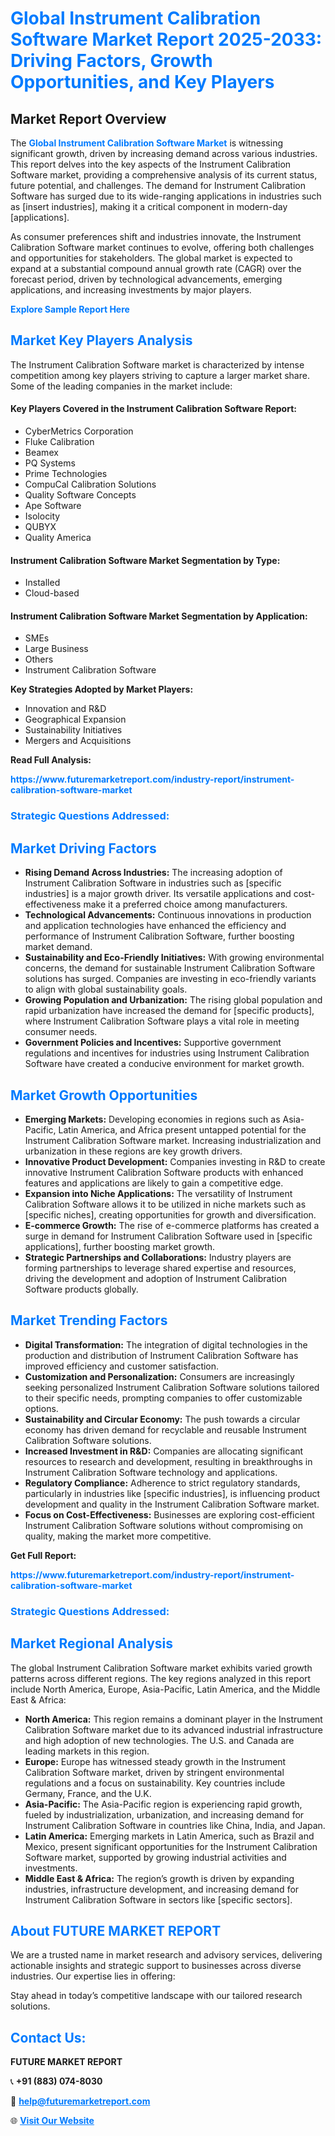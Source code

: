 <h1 style="color: #007BFF;">Global Instrument Calibration Software Market Report 2025-2033: Driving Factors, Growth Opportunities, and Key Players</h1>

<section id="overview">
<h2>Market Report Overview</h2>
<p>The <a href="https://www.futuremarketreport.com/industry-report/instrument-calibration-software-market" style="color: #007BFF; text-decoration: none;"><strong>Global Instrument Calibration Software Market</strong></a> is witnessing significant growth, driven by increasing demand across various industries. This report delves into the key aspects of the Instrument Calibration Software market, providing a comprehensive analysis of its current status, future potential, and challenges. The demand for Instrument Calibration Software has surged due to its wide-ranging applications in industries such as [insert industries], making it a critical component in modern-day [applications].</p>
<p>As consumer preferences shift and industries innovate, the Instrument Calibration Software market continues to evolve, offering both challenges and opportunities for stakeholders. The global market is expected to expand at a substantial compound annual growth rate (CAGR) over the forecast period, driven by technological advancements, emerging applications, and increasing investments by major players.</p>
</section>

<section id="overview">
<p><a href="https://www.futuremarketreport.com/request-sample/reportId=111207" style="color: #007BFF; text-decoration: none;"><strong>Explore Sample Report Here</strong></a></p>
</section>

<section id="key-players">
<h2 style="color: #007BFF;">Market Key Players Analysis</h2>
<p>The Instrument Calibration Software market is characterized by intense competition among key players striving to capture a larger market share. Some of the leading companies in the market include:</p>
<h4>Key Players Covered in the Instrument Calibration Software Report:</h4>
<ul><li>CyberMetrics Corporation</li><li>Fluke Calibration</li><li>Beamex</li><li>PQ Systems</li><li>Prime Technologies</li><li>CompuCal Calibration Solutions</li><li>Quality Software Concepts</li><li>Ape Software</li><li>Isolocity</li><li>QUBYX</li><li>Quality America</li></ul>
<h4>Instrument Calibration Software Market Segmentation by Type:</h4>
<ul><li>Installed</li><li>Cloud-based</li></ul>

<h4>Instrument Calibration Software Market Segmentation by Application:</h4>
<ul><li>SMEs</li><li>Large Business</li><li>Others</li><li>Instrument Calibration Software</li></ul>
<p><strong>Key Strategies Adopted by Market Players:</strong></p>
<ul>
<li>Innovation and R&D</li>
<li>Geographical Expansion</li>
<li>Sustainability Initiatives</li>
<li>Mergers and Acquisitions</li>
</ul>
</section>

<section>
<p><strong>Read Full Analysis: </strong></p><a href="https://www.futuremarketreport.com/industry-report/instrument-calibration-software-market" style="color: #007BFF; text-decoration: none;"><strong>https://www.futuremarketreport.com/industry-report/instrument-calibration-software-market</strong></a>
<h3 style="color: #007BFF;">Strategic Questions Addressed:</h3>
</section>

<section id="driving-factors">
<h2 style="color: #007BFF;">Market Driving Factors</h2>
<ul>
<li><strong>Rising Demand Across Industries:</strong> The increasing adoption of Instrument Calibration Software in industries such as [specific industries] is a major growth driver. Its versatile applications and cost-effectiveness make it a preferred choice among manufacturers.</li>
<li><strong>Technological Advancements:</strong> Continuous innovations in production and application technologies have enhanced the efficiency and performance of Instrument Calibration Software, further boosting market demand.</li>
<li><strong>Sustainability and Eco-Friendly Initiatives:</strong> With growing environmental concerns, the demand for sustainable Instrument Calibration Software solutions has surged. Companies are investing in eco-friendly variants to align with global sustainability goals.</li>
<li><strong>Growing Population and Urbanization:</strong> The rising global population and rapid urbanization have increased the demand for [specific products], where Instrument Calibration Software plays a vital role in meeting consumer needs.</li>
<li><strong>Government Policies and Incentives:</strong> Supportive government regulations and incentives for industries using Instrument Calibration Software have created a conducive environment for market growth.</li>
</ul>
</section>

<section id="growth-opportunities">
<h2 style="color: #007BFF;">Market Growth Opportunities</h2>
<ul>
<li><strong>Emerging Markets:</strong> Developing economies in regions such as Asia-Pacific, Latin America, and Africa present untapped potential for the Instrument Calibration Software market. Increasing industrialization and urbanization in these regions are key growth drivers.</li>
<li><strong>Innovative Product Development:</strong> Companies investing in R&D to create innovative Instrument Calibration Software products with enhanced features and applications are likely to gain a competitive edge.</li>
<li><strong>Expansion into Niche Applications:</strong> The versatility of Instrument Calibration Software allows it to be utilized in niche markets such as [specific niches], creating opportunities for growth and diversification.</li>
<li><strong>E-commerce Growth:</strong> The rise of e-commerce platforms has created a surge in demand for Instrument Calibration Software used in [specific applications], further boosting market growth.</li>
<li><strong>Strategic Partnerships and Collaborations:</strong> Industry players are forming partnerships to leverage shared expertise and resources, driving the development and adoption of Instrument Calibration Software products globally.</li>
</ul>
</section>

<section id="trending-factors">
<h2 style="color: #007BFF;">Market Trending Factors</h2>
<ul>
<li><strong>Digital Transformation:</strong> The integration of digital technologies in the production and distribution of Instrument Calibration Software has improved efficiency and customer satisfaction.</li>
<li><strong>Customization and Personalization:</strong> Consumers are increasingly seeking personalized Instrument Calibration Software solutions tailored to their specific needs, prompting companies to offer customizable options.</li>
<li><strong>Sustainability and Circular Economy:</strong> The push towards a circular economy has driven demand for recyclable and reusable Instrument Calibration Software solutions.</li>
<li><strong>Increased Investment in R&D:</strong> Companies are allocating significant resources to research and development, resulting in breakthroughs in Instrument Calibration Software technology and applications.</li>
<li><strong>Regulatory Compliance:</strong> Adherence to strict regulatory standards, particularly in industries like [specific industries], is influencing product development and quality in the Instrument Calibration Software market.</li>
<li><strong>Focus on Cost-Effectiveness:</strong> Businesses are exploring cost-efficient Instrument Calibration Software solutions without compromising on quality, making the market more competitive.</li>
</ul>
</section>

<section>
<p><strong>Get Full Report: </strong></p><a href="https://www.futuremarketreport.com/industry-report/instrument-calibration-software-market" style="color: #007BFF; text-decoration: none;"><strong>https://www.futuremarketreport.com/industry-report/instrument-calibration-software-market</strong></a>
<h3 style="color: #007BFF;">Strategic Questions Addressed:</h3>
</section>


<section id="regional-analysis">
<h2 style="color: #007BFF;">Market Regional Analysis</h2>
<p>The global Instrument Calibration Software market exhibits varied growth patterns across different regions. The key regions analyzed in this report include North America, Europe, Asia-Pacific, Latin America, and the Middle East & Africa:</p>
<ul>
<li><strong>North America:</strong> This region remains a dominant player in the Instrument Calibration Software market due to its advanced industrial infrastructure and high adoption of new technologies. The U.S. and Canada are leading markets in this region.</li>
<li><strong>Europe:</strong> Europe has witnessed steady growth in the Instrument Calibration Software market, driven by stringent environmental regulations and a focus on sustainability. Key countries include Germany, France, and the U.K.</li>
<li><strong>Asia-Pacific:</strong> The Asia-Pacific region is experiencing rapid growth, fueled by industrialization, urbanization, and increasing demand for Instrument Calibration Software in countries like China, India, and Japan.</li>
<li><strong>Latin America:</strong> Emerging markets in Latin America, such as Brazil and Mexico, present significant opportunities for the Instrument Calibration Software market, supported by growing industrial activities and investments.</li>
<li><strong>Middle East & Africa:</strong> The region’s growth is driven by expanding industries, infrastructure development, and increasing demand for Instrument Calibration Software in sectors like [specific sectors].</li>
</ul>
</section>

<footer>
<h2 style="color: #007BFF;">About FUTURE MARKET REPORT</h2>
<p>We are a trusted name in market research and advisory services, delivering actionable insights and strategic support to businesses across diverse industries. Our expertise lies in offering:</p>

<p>Stay ahead in today’s competitive landscape with our tailored research solutions.</p>

<h2 style="color: #007BFF;">Contact Us:</h2>
<p><strong>FUTURE MARKET REPORT</strong></p>
<p>📞 <strong>+91 (883) 074-8030</strong></p>
<p>📧 <strong><a href="mailto:help@futuremarketreport.com" style="color: #007BFF;">help@futuremarketreport.com</a></strong></p>
<p>🌐 <strong><a href="https://www.futuremarketreport.com/" style="color: #007BFF;">Visit Our Website</a></strong></p>
</footer>